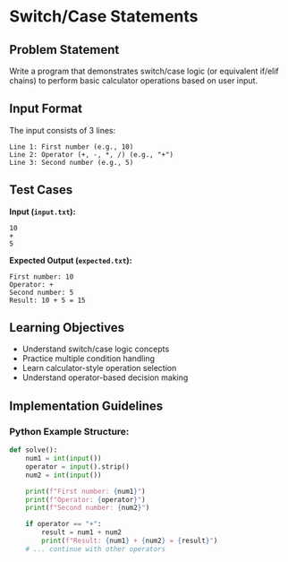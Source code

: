 # Switch/Case Statements

## Problem Statement

Write a program that demonstrates switch/case logic (or equivalent if/elif chains) to perform basic calculator operations based on user input.

## Input Format

The input consists of 3 lines:

```
Line 1: First number (e.g., 10)
Line 2: Operator (+, -, *, /) (e.g., "+")
Line 3: Second number (e.g., 5)
```

## Test Cases

**Input (`input.txt`):**

```
10
+
5
```

**Expected Output (`expected.txt`):**

```
First number: 10
Operator: +
Second number: 5
Result: 10 + 5 = 15
```

## Learning Objectives

- Understand switch/case logic concepts
- Practice multiple condition handling
- Learn calculator-style operation selection
- Understand operator-based decision making

## Implementation Guidelines

### Python Example Structure:

```python
def solve():
    num1 = int(input())
    operator = input().strip()
    num2 = int(input())

    print(f"First number: {num1}")
    print(f"Operator: {operator}")
    print(f"Second number: {num2}")

    if operator == "+":
        result = num1 + num2
        print(f"Result: {num1} + {num2} = {result}")
    # ... continue with other operators
```
